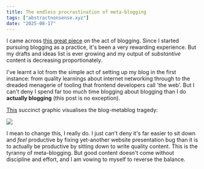 ```yaml
---
title: The endless procrastination of meta-blogging
tags: ["abstractnonsense.xyz"]
date: "2025-08-17"
---
```


I came across [this great piece](https://fabiensanglard.net/blog/) on the act of blogging. Since I started pursuing blogging as a practice, it's been a very rewarding experience. But my drafts and ideas list is ever growing and my output of *substantive* content is decreasing proportionately.

I've learnt a lot from the simple act of setting up my blog in the first instance: from quality learnings about internet networking through to the dreaded menagerie of tooling that frontend developers call 'the web'. But I can't deny I spend far too much time blogging about blogging than I do **actually blogging** (this post is no exception).

[This](https://rakhim.org/honestly-undefined/19/) succinct graphic visualises the blog-metablog tragedy:

![](https://rakhim.org/images/honestly-undefined/blogging.jpg)

I mean to change this, I really do. I just can't deny it's far easier to sit down and _feel_ productive by fixing yet-another website presentation bug than it is to actually be productive by sitting down to write quality content. This is the tyranny of meta-blogging. But good content doesn't come without discipline and effort, and I am vowing to myself to reverse the balance.
